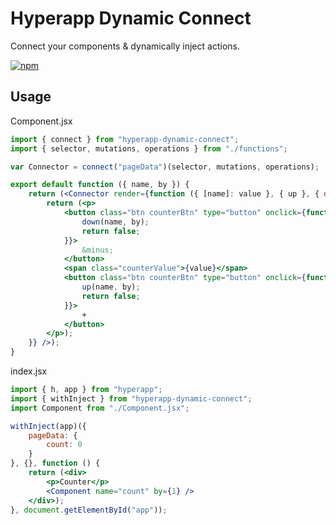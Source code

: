 # Hyperapp Dynamic Connect
Connect your components & dynamically inject actions.

[![npm](https://img.shields.io/npm/v/hyperapp-dynamic-connect.svg)](https://www.npmjs.org/package/hyperapp-dynamic-connect)

## Usage
Component.jsx
```jsx
import { connect } from "hyperapp-dynamic-connect";
import { selector, mutations, operations } from "./functions";

var Connector = connect("pageData")(selector, mutations, operations);

export default function ({ name, by }) {
    return (<Connector render={function ({ [name]: value }, { up }, { delayedDown: down }) {
        return (<p>
            <button class="btn counterBtn" type="button" onclick={function () {
                down(name, by);
                return false;
            }}>
                &minus;
            </button>
            <span class="counterValue">{value}</span>
            <button class="btn counterBtn" type="button" onclick={function () {
                up(name, by);
                return false;
            }}>
                +
            </button>
        </p>);
    }} />);
}
```

index.jsx
```jsx
import { h, app } from "hyperapp";
import { withInject } from "hyperapp-dynamic-connect";
import Component from "./Component.jsx";

withInject(app)({
    pageData: {
        count: 0
    }
}, {}, function () {
    return (<div>
        <p>Counter</p>
        <Component name="count" by={1} />
    </div>);
}, document.getElementById("app"));
```